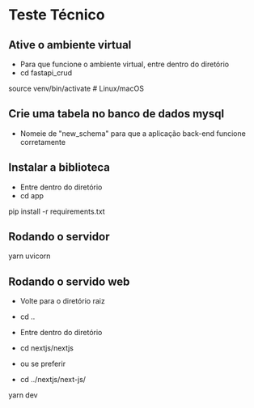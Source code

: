# Teste Técnico

## Ative o ambiente virtual
- Para que funcione o ambiente virtual, entre dentro do diretório 
- cd fastapi_crud 

source venv/bin/activate  # Linux/macOS

## Crie uma tabela no banco de dados mysql
- Nomeie de "new_schema" para que a aplicação back-end funcione corretamente 

## Instalar a biblioteca
- Entre dentro do diretório 
- cd app

pip install -r requirements.txt

## Rodando o servidor

yarn uvicorn

## Rodando o servido web
- Volte para o diretório raiz
- cd ..
- Entre dentro do diretório
- cd nextjs/nextjs

- ou se preferir
- cd ../nextjs/next-js/

yarn dev
